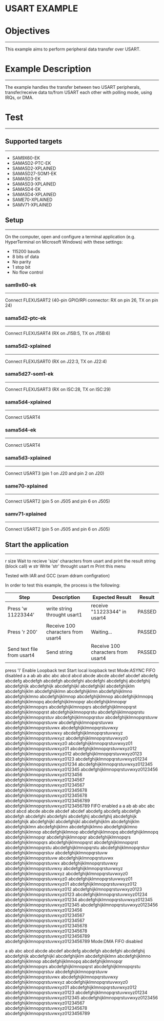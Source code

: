 USART EXAMPLE
=============

# Objectives
------------
This example aims to perform peripheral data transfer over USART.

# Example Description
---------------------
The example handles the transfer between two USART peripherals,
transfer/receive data to/from USART each other with polling mode, using IRQs, or DMA.

# Test
------
## Supported targets
--------------------
* SAM9X60-EK
* SAMA5D2-PTC-EK
* SAMA5D2-XPLAINED
* SAMA5D27-SOM1-EK
* SAMA5D3-EK
* SAMA5D3-XPLAINED
* SAMA5D4-EK
* SAMA5D4-XPLAINED
* SAME70-XPLAINED
* SAMV71-XPLAINED

## Setup
--------
On the computer, open and configure a terminal application
(e.g. HyperTerminal on Microsoft Windows) with these settings:
 - 115200 bauds
 - 8 bits of data
 - No parity
 - 1 stop bit
 - No flow control

### sam9x60-ek
--------------------
Connect FLEXUSART2 (40-pin GPIO/RPi connector: RX on pin 26, TX on pin 24)

### sama5d2-ptc-ek
--------------------
Connect FLEXUSART4 (RX on J15B:5, TX on J15B:6)

### sama5d2-xplained
--------------------
Connect FLEXUSART0 (RX on J22:3, TX on J22:4)

### sama5d27-som1-ek
--------------------
Connect FLEXUSART3 (RX on ISC:28, TX on ISC:29)

### sama5d4-xplained
--------------------
Connect USART4

### sama5d4-ek
--------------
Connect USART4

### sama5d3-xplained
--------------------
Connect USART3 (pin 1 on J20 and pin 2 on J20)

### same70-xplained
--------------------
Connect USART2 (pin 5 on J505 and pin 6 on J505)

### samv71-xplained
--------------------
Connect USART2 (pin 5 on J505 and pin 6 on J505)

## Start the application
------------------------

r size
      Wait to recieve 'size' characters from usart and
      print the result string (block call)
w str
      Write 'str' throught usart
m
      Print this menu

Tested with IAR and GCC (sram ddram configration)


In order to test this example, the process is the following:

Step | Description | Expected Result | Result
-----|-------------|-----------------|-------
Press 'w 11223344' | write string throught usart1 | receive "11223344" in usart4 | PASSED
Press 'r 200' | Receive 100 characters from usart4 | Waiting... | PASSED
Send text file from usart4|Send string | Receive 100 characters from usart4 | PASSED

press 'l'
Enable Loopback test
Start local loopback test
Mode:ASYNC
FIFO disabled
a
a
ab
ab
abc
abc
abcd
abcd
abcde
abcde
abcdef
abcdef
abcdefg
abcdefg
abcdefgh
abcdefgh
abcdefghi
abcdefghi
abcdefghij
abcdefghij
abcdefghijk
abcdefghijk
abcdefghijkl
abcdefghijkl
abcdefghijklm
abcdefghijklm
abcdefghijklmn
abcdefghijklmn
abcdefghijklmno
abcdefghijklmno
abcdefghijklmnop
abcdefghijklmnop
abcdefghijklmnopq
abcdefghijklmnopq
abcdefghijklmnopqr
abcdefghijklmnopqr
abcdefghijklmnopqrs
abcdefghijklmnopqrs
abcdefghijklmnopqrst
abcdefghijklmnopqrst
abcdefghijklmnopqrstu
abcdefghijklmnopqrstu
abcdefghijklmnopqrstuv
abcdefghijklmnopqrstuv
abcdefghijklmnopqrstuvw
abcdefghijklmnopqrstuvw
abcdefghijklmnopqrstuvwx
abcdefghijklmnopqrstuvwx
abcdefghijklmnopqrstuvwxy
abcdefghijklmnopqrstuvwxy
abcdefghijklmnopqrstuvwxyz
abcdefghijklmnopqrstuvwxyz
abcdefghijklmnopqrstuvwxyz0
abcdefghijklmnopqrstuvwxyz0
abcdefghijklmnopqrstuvwxyz01
abcdefghijklmnopqrstuvwxyz01
abcdefghijklmnopqrstuvwxyz012
abcdefghijklmnopqrstuvwxyz012
abcdefghijklmnopqrstuvwxyz0123
abcdefghijklmnopqrstuvwxyz0123
abcdefghijklmnopqrstuvwxyz01234
abcdefghijklmnopqrstuvwxyz01234
abcdefghijklmnopqrstuvwxyz012345
abcdefghijklmnopqrstuvwxyz012345
abcdefghijklmnopqrstuvwxyz0123456
abcdefghijklmnopqrstuvwxyz0123456
abcdefghijklmnopqrstuvwxyz01234567
abcdefghijklmnopqrstuvwxyz01234567
abcdefghijklmnopqrstuvwxyz012345678
abcdefghijklmnopqrstuvwxyz012345678
abcdefghijklmnopqrstuvwxyz0123456789
abcdefghijklmnopqrstuvwxyz0123456789
FIFO enabled
a
a
ab
ab
abc
abc
abcd
abcd
abcde
abcde
abcdef
abcdef
abcdefg
abcdefg
abcdefgh
abcdefgh
abcdefghi
abcdefghi
abcdefghij
abcdefghij
abcdefghijk
abcdefghijk
abcdefghijkl
abcdefghijkl
abcdefghijklm
abcdefghijklm
abcdefghijklmn
abcdefghijklmn
abcdefghijklmno
abcdefghijklmno
abcdefghijklmnop
abcdefghijklmnop
abcdefghijklmnopq
abcdefghijklmnopq
abcdefghijklmnopqr
abcdefghijklmnopqr
abcdefghijklmnopqrs
abcdefghijklmnopqrs
abcdefghijklmnopqrst
abcdefghijklmnopqrst
abcdefghijklmnopqrstu
abcdefghijklmnopqrstu
abcdefghijklmnopqrstuv
abcdefghijklmnopqrstuv
abcdefghijklmnopqrstuvw
abcdefghijklmnopqrstuvw
abcdefghijklmnopqrstuvwx
abcdefghijklmnopqrstuvwx
abcdefghijklmnopqrstuvwxy
abcdefghijklmnopqrstuvwxy
abcdefghijklmnopqrstuvwxyz
abcdefghijklmnopqrstuvwxyz
abcdefghijklmnopqrstuvwxyz0
abcdefghijklmnopqrstuvwxyz0
abcdefghijklmnopqrstuvwxyz01
abcdefghijklmnopqrstuvwxyz01
abcdefghijklmnopqrstuvwxyz012
abcdefghijklmnopqrstuvwxyz012
abcdefghijklmnopqrstuvwxyz0123
abcdefghijklmnopqrstuvwxyz0123
abcdefghijklmnopqrstuvwxyz01234
abcdefghijklmnopqrstuvwxyz01234
abcdefghijklmnopqrstuvwxyz012345
abcdefghijklmnopqrstuvwxyz012345
abcdefghijklmnopqrstuvwxyz0123456
abcdefghijklmnopqrstuvwxyz0123456
abcdefghijklmnopqrstuvwxyz01234567
abcdefghijklmnopqrstuvwxyz01234567
abcdefghijklmnopqrstuvwxyz012345678
abcdefghijklmnopqrstuvwxyz012345678
abcdefghijklmnopqrstuvwxyz0123456789
abcdefghijklmnopqrstuvwxyz0123456789
Mode:DMA
FIFO disabled

a
ab
abc
abcd
abcde
abcdef
abcdefg
abcdefgh
abcdefghi
abcdefghij
abcdefghijk
abcdefghijkl
abcdefghijklm
abcdefghijklmn
abcdefghijklmno
abcdefghijklmnop
abcdefghijklmnopq
abcdefghijklmnopqr
abcdefghijklmnopqrs
abcdefghijklmnopqrst
abcdefghijklmnopqrstu
abcdefghijklmnopqrstuv
abcdefghijklmnopqrstuvw
abcdefghijklmnopqrstuvwx
abcdefghijklmnopqrstuvwxy
abcdefghijklmnopqrstuvwxyz
abcdefghijklmnopqrstuvwxyz0
abcdefghijklmnopqrstuvwxyz01
abcdefghijklmnopqrstuvwxyz012
abcdefghijklmnopqrstuvwxyz0123
abcdefghijklmnopqrstuvwxyz01234
abcdefghijklmnopqrstuvwxyz012345
abcdefghijklmnopqrstuvwxyz0123456
abcdefghijklmnopqrstuvwxyz01234567
abcdefghijklmnopqrstuvwxyz012345678
abcdefghijklmnopqrstuvwxyz0123456789